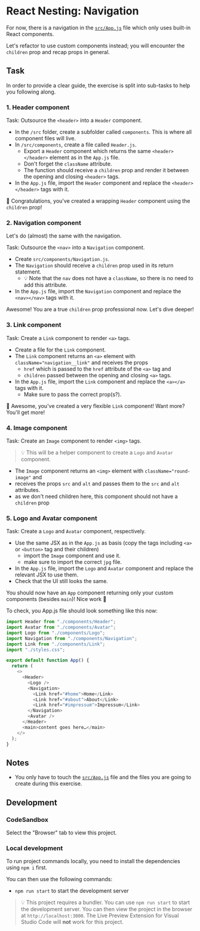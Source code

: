 # React Nesting: Navigation

For now, there is a navigation in the [`src/App.js`](./src/App.js) file which only uses built-in React components.

Let's refactor to use custom components instead; you will encounter the `children` prop and recap props in general.

## Task

In order to provide a clear guide, the exercise is split into sub-tasks to help you following along.

### 1. Header component

Task: Outsource the `<header>` into a `Header` component.

- In the `/src` folder, create a subfolder called `components`. This is where all component files will live.
- In `/src/components`, create a file called `Header.js`.
  - Export a `Header` component which returns the same `<header></header>` element as in the `App.js` file.
  - Don't forget the `className` attribute.
  - The function should receive a `children` prop and render it between the opening and closing `<header>` tags.
- In the `App.js` file, import the `Header` component and replace the `<header></header>` tags with it.

🎉 Congratulations, you've created a wrapping `Header` component using the `children` prop!

### 2. Navigation component

Let's do (almost) the same with the navigation.

Task: Outsource the `<nav>` into a `Navigation` component.

- Create `src/components/Navigation.js`.
- The `Navigation` should receive a `children` prop used in its return statement.
  - 💡 Note that the `nav` does not have a `className`, so there is no need to add this attribute.
- In the `App.js` file, import the `Navigation` component and replace the `<nav></nav>` tags with it.

Awesome! You are a true `children` prop professional now. Let's dive deeper!

### 3. Link component

Task: Create a `Link` component to render `<a>` tags.

- Create a file for the `Link` component.
- The `Link` component returns an `<a>` element with `className="navigation__link"` and receives the props
  - `href` which is passed to the `href` attribute of the `<a>` tag and
  - `children` passed between the opening and closing `<a>` tags.
- In the `App.js` file, import the `Link` component and replace the `<a></a>` tags with it.
  - Make sure to pass the correct prop(s?).

🎉 Awesome, you've created a very flexible `Link` component! Want more? You'll get more!

### 4. Image component

Task: Create an `Image` component to render `<img>` tags.

> 💡 This will be a helper component to create a `Logo` and `Avatar` component.

- The `Image` component returns an `<img>` element with `className="round-image"` and
- receives the props `src` and `alt` and passes them to the `src` and `alt` attributes.
- as we don't need children here, this component should not have a `children` prop

### 5. Logo and Avatar component

Task: Create a `Logo` and `Avatar` component, respectively.

- Use the same JSX as in the `App.js` as basis (copy the tags including `<a>` or `<button>` tag and their children)
  - import the `Image` component and use it.
  - make sure to import the correct `jpg` file.
- In the `App.js` file, import the `Logo` and `Avatar` component and replace the relevant JSX to use them.
- Check that the UI still looks the same.

You should now have an `App` component returning only your custom components (besides `main`)! Nice work 🎉

To check, you App.js file should look something like this now:

```js
import Header from "./components/Header";
import Avatar from "./components/Avatar";
import Logo from "./components/Logo";
import Navigation from "./components/Navigation";
import Link from "./components/Link";
import "./styles.css";

export default function App() {
  return (
    <>
      <Header>
        <Logo />
        <Navigation>
          <Link href="#home">Home</Link>
          <Link href="#about">About</Link>
          <Link href="#impressum">Impressum</Link>
        </Navigation>
        <Avatar />
      </Header>
      <main>content goes here…</main>
    </>
  );
}
```

## Notes

- You only have to touch the [`src/App.js`](./src/App.js) file and the files you are going to create during this exercise.

## Development

### CodeSandbox

Select the "Browser" tab to view this project.

### Local development

To run project commands locally, you need to install the dependencies using `npm i` first.

You can then use the following commands:

- `npm run start` to start the development server

> 💡 This project requires a bundler. You can use `npm run start` to start the development server. You can then view the project in the browser at `http://localhost:3000`. The Live Preview Extension for Visual Studio Code will **not** work for this project.
